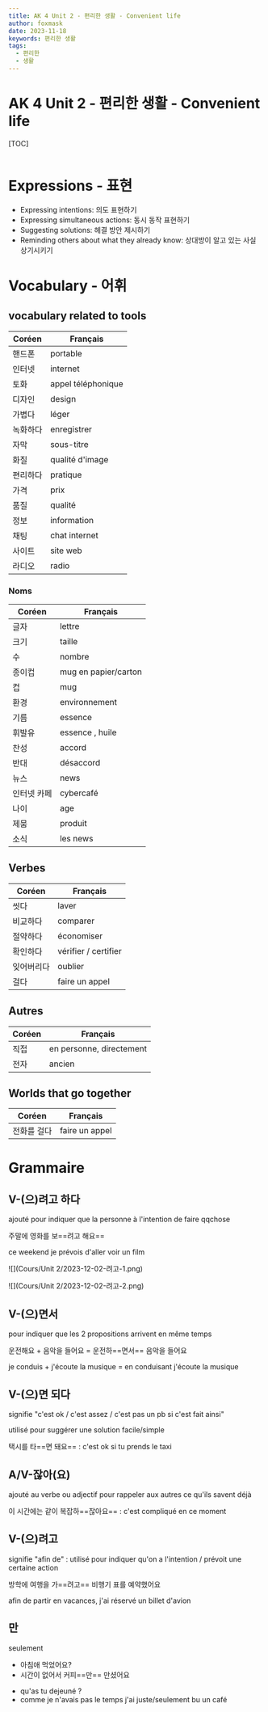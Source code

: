 ```yaml
---
title: AK 4 Unit 2 - 편리한 생활 - Convenient life
author: foxmask
date: 2023-11-18
keywords: 편리한 생활
tags:
  - 편리한
  - 생활
---
```

# AK 4 Unit 2 - 편리한 생활 - Convenient life
[TOC]
```toc
```
# Expressions - 표현

* Expressing intentions: 의도 표현하기
* Expressing simultaneous actions: 동시 동작 표현하기
* Suggesting solutions:  헤결 방안 제시하기
* Reminding others about what they already know:  상대방이 알고 있는 사실 상기시키기

# Vocabulary - 어휘

## vocabulary related to tools

| Coréen | Français           |
| ------ | ------------------ |
| 핸드폰       | portable           |
| 인터넷       | internet           |
| 토화       | appel téléphonique |
| 디자인       | design             |
| 가볍다       | léger              |
| 녹화하다       | enregistrer        |
| 자막       | sous-titre         |
| 화질       | qualité d'image    |
| 편리하다       | pratique               |
| 가격       | prix               |
| 품질       | qualité            |
| 정보       | information        |
| 채팅       | chat internet      |
| 사이트       | site web           |
| 라디오       | radio                   |

### Noms

| Coréen | Français             |
| ------ | -------------------- |
| 글자       | lettre               |
| 크기       | taille               |
| 수       | nombre               |
| 종이컵       | mug en papier/carton |
| 컵       | mug                  |
| 환경       | environnement        |
| 기름       | essence              |
| 휘발유 | essence , huile 
| 찬성       | accord               |
| 반대       | désaccord            |
| 뉴스       | news                 |
| 인터넷 카페       | cybercafé            |
| 나이       | age                  |
| 제뭄       | produit              |
| 소식 | les news |
## Verbes

| Coréen | Français             |
| ------ | -------------------- |
|  씻다      | laver                |
|  비교하다      | comparer             |
|  절약하다      | économiser             |
|  확인하다      | vérifier / certifier |
|  잊어버리다      | oublier              |
|  걸다      | faire un appel       |

## Autres

| Coréen | Français                 |
| ------ | ------------------------ |
| 직접   | en personne, directement |
| 전자       | ancien                          |

## Worlds that go together

| Coréen | Français |
| ------ | -------- |
| 전화를 걸다       | faire un appel         |

# Grammaire

## V-(으)려고 하다

ajouté pour indiquer que la personne à l'intention de faire qqchose

주말에 영화를 보==려고 해요== 

ce weekend je prévois d'aller voir un film

![](Cours/Unit 2/2023-12-02-려고-1.png)

![](Cours/Unit 2/2023-12-02-려고-2.png)

## V-(으)면서

pour indiquer que les 2 propositions arrivent en même temps

운전해요 + 음악을 들어요 = 운전하==면서== 음악을 들어요

je conduis + j'écoute la musique = en conduisant j'écoute la musique

## V-(으)면 되다

signifie "c'est ok / c'est assez / c'est pas un pb si c'est fait ainsi" 

utilisé pour suggérer une solution facile/simple

택시를 타==면 돼요== : c'est ok si tu prends le taxi

## A/V-잖아(요)

ajouté au verbe ou adjectif pour rappeler aux autres ce qu'ils savent déjà

이 시간에는 같이 복잡하==잖아요== : c'est compliqué en ce moment

## V-(으)려고

signifie "afin de" : utilisé pour indiquer qu'on a l'intention / prévoit une certaine action

방학에 여행을 가==려고== 비행기 표를 예약했어요

afin de partir en vacances, j'ai réservé un billet d'avion

## 만

seulement

- 아침애 먹었어요?
- 시간이 없어서 커피==만== 만셨어요

* qu'as tu dejeuné ?
* comme je n'avais pas le temps j'ai juste/seulement bu un café